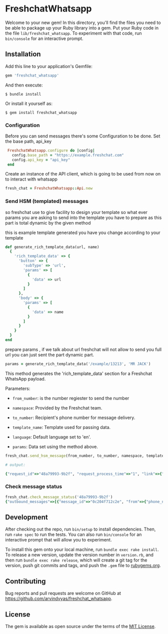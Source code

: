 # FreshchatWhatsapp

Welcome to your new gem! In this directory, you'll find the files you need to be able to package up your Ruby library into a gem. Put your Ruby code in the file `lib/freshchat_whatsapp`. To experiment with that code, run `bin/console` for an interactive prompt.


## Installation

Add this line to your application's Gemfile:

```ruby
gem 'freshchat_whatsapp'
```

And then execute:

    $ bundle install

Or install it yourself as:

    $ gem install freshchat_whatsapp

### Configuration

Before you can send messages there's some Configuration to be done. Set the base path, api_key

```ruby
 FreshchatWhatsapp.configure do |config|
   config.base_path = "https://example.freshchat.com"
   config.api_key = "api_key"
 end

```

Create an instance of the API client, which is going to be used from now on to interact with whatsapp
```ruby
fresh_chat = FreshchatWhatsapp::Api.new
```


### Send HSM (templated) messages

so freshchat use to give facility to design your template so what ever params you are asking to send into the template you have to prepare as this part is total dynamic by the given method 

this is example template generated you have you change according to your template 
```ruby
def generate_rich_template_data(url, name)
  {
    'rich_template_data' => {
      'button' => {
        'subType' => 'url',
        'params' => [
          {
            'data' => url
          }
        ]
      },
      'body' => {
        'params' => [
          {
            'data' => name
          }
        ]
      }
    }
  }
end
```

prepare params , if we talk about url freshchat will not allow to send you full url you can just sent the part dynamic part.
```ruby
params = generate_rich_template_data('/example/13213', 'MR JACK')
```

This method generates the 'rich_template_data' section for a Freshchat WhatsApp payload.

Parameters:
- `from_number`: is the number regiester to send the number

- `namespace`: Provided by the Freshchat team.
- `to_number`: Recipient's phone number for message delivery.
- `template_name`: Template used for passing data.
- `language`: Default language set to 'en'.
- `params`: Data set using the method above.

```ruby
fresh_chat.send_hsm_message(from_number, to_number, namespace, template_name,language, params)

# output:

{"request_id"=>"48a79993-9b2f", "request_process_time"=>"1", "link"=>{"rel"=>"outbound-messages", "href"=>"/v2/outbound-messages?request_id=48a79993-9b2f", "type"=>"GET"}, "status"=>"Request created successfully. Check delivery status using status API"} 
```

### Check message status

```ruby
fresh_chat.check_message_status('48a79993-9b2f')
{"outbound_messages"=>[{"message_id"=>"0c204f712c2e", "from"=>{"phone_number"=>"+91XXXXXXXX"}, "provider"=>"whatsapp", "to"=>{"phone_number"=>"+91XXXXXXX"}, "data"=>{"message_template"=>{"storage"=>"conversation", "template_name"=>"corporate_sales_client_phone_number_verification_staging", "namespace"=>"e98e3c87a2", "language"=>{"policy"=>"deterministic", "code"=>"en"}, "rich_template_data"=>{"body"=>{"params"=>[{"data"=>"MR JACK"}]}, "button"=>{"subType"=>"url", "params"=>[{"data"=>"/example/13213"}]}}}}, "request_id"=>"6ac508a0d1", "status"=>"READ", "created_on"=>1700193764196}]} 
```

## Development

After checking out the repo, run `bin/setup` to install dependencies. Then, run `rake spec` to run the tests. You can also run `bin/console` for an interactive prompt that will allow you to experiment.

To install this gem onto your local machine, run `bundle exec rake install`. To release a new version, update the version number in `version.rb`, and then run `bundle exec rake release`, which will create a git tag for the version, push git commits and tags, and push the `.gem` file to [rubygems.org](https://rubygems.org).

## Contributing

Bug reports and pull requests are welcome on GitHub at https://github.com/arvindvyas/freshchat_whatsapp.


## License

The gem is available as open source under the terms of the [MIT License](https://opensource.org/licenses/MIT).

